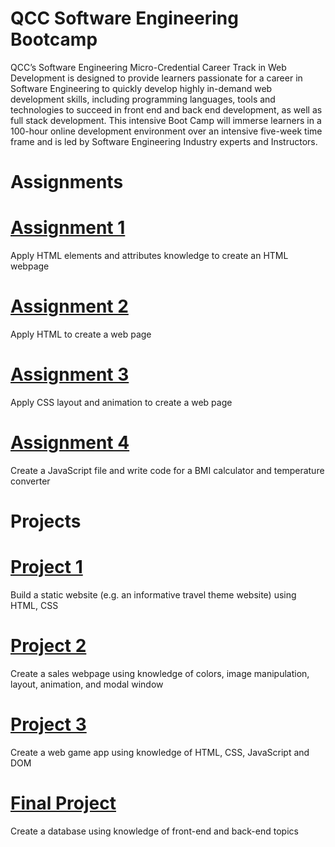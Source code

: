# QCC Software Engineering Bootcamp
QCC’s Software Engineering Micro-Credential Career Track in Web Development is designed to provide learners passionate for a career in Software Engineering to quickly develop highly in-demand web development skills, including programming languages, tools and technologies to succeed in front end and back end development, as well as full stack development. This intensive Boot Camp will immerse learners in a 100-hour online development environment over an intensive five-week time frame and is led by Software Engineering Industry experts and Instructors.

# Assignments

# [Assignment 1](https://perkinsgianni.github.io/Assignment1.html)
Apply HTML elements and attributes knowledge to create an HTML webpage

# [Assignment 2](https://perkinsgianni.github.io/Assignment2.html)
Apply HTML to create a web page

# [Assignment 3](https://perkinsgianni.github.io/Assignment3.html)
Apply CSS layout and animation to create a web page

# [Assignment 4](https://perkinsgianni.github.io/Assignment4.html)
Create a JavaScript file and write code for a BMI calculator and temperature converter

# Projects

# [Project 1](https://perkinsgianni.github.io/Project1/)
Build a static website (e.g. an informative travel theme website) using HTML, CSS

# [Project 2](https://perkinsgianni.github.io/Project2/SalesWebpage.html)
Create a sales webpage using knowledge of colors, image manipulation, layout, animation, and modal window

# [Project 3](https://perkinsgianni.github.io/Project3/project3.html)
Create a web game app using knowledge of HTML, CSS, JavaScript and DOM

# [Final Project](https://perkinsgianni.github.io/FinalProject/BlackDatabase.html)
Create a database using knowledge of front-end and back-end topics
